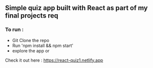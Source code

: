 ## Simple quiz app built with React as part of my final projects req
### To run :
- Git Clone the repo
- Run 'npm install && npm start'
- explore the app or 

Check it out here : https://react-quiz1.netlify.app